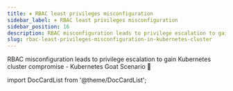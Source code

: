 ```yaml
---
title: ⎈ RBAC least privileges misconfiguration
sidebar_label: ⎈ RBAC least privileges misconfiguration
sidebar_position: 16
description: RBAC misconfiguration leads to privilege escalation to gain Kubernetes cluster compromise - Kubernetes Goat Scenario 🚀
slug: rbac-least-privileges-misconfiguration-in-kubernetes-cluster
---
```


RBAC misconfiguration leads to privilege escalation to gain Kubernetes cluster compromise - Kubernetes Goat Scenario 🚀

import DocCardList from '@theme/DocCardList';

<DocCardList />
